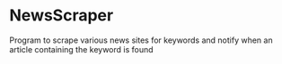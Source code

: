 # NewsScraper
Program to scrape various news sites for keywords and notify when an article containing the keyword is found
